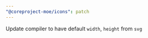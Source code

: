 ```yaml
---
"@coreproject-moe/icons": patch
---
```


Update compiler to have default `width`, `height` from `svg`
